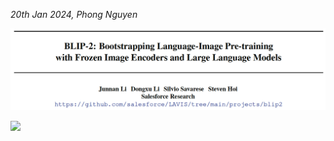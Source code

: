 *20th Jan 2024, Phong Nguyen*

<div>
<p align="center">
  <img src="figure1.png" style="width:800px"/>
</p>

<a href='https://arxiv.org/abs/2301.12597'><img src='https://img.shields.io/badge/dynamic/json?url=https://api.semanticscholar.org/graph/v1/paper/3f5b31c4f7350dc88002c121aecbdc82f86eb5bb?fields=citationCount&query=citationCount&label=ICML%202023&prefix=citation%20'/></a>

</div>